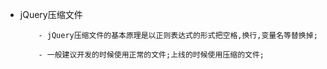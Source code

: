 +   jQuery压缩文件
    ```
        - jQuery压缩文件的基本原理是以正则表达式的形式把空格,换行,变量名等替换掉;

        - 一般建议开发的时候使用正常的文件;上线的时候使用压缩的文件;
    ```